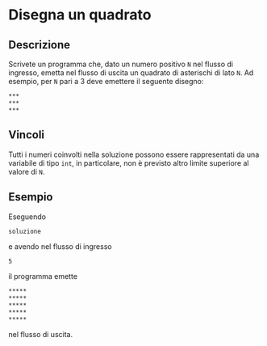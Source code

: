 Disegna un quadrato
===================

Descrizione
-----------

Scrivete un programma che, dato un numero positivo `N` nel flusso di ingresso,
emetta nel flusso di uscita un quadrato di asterischi di lato `N`. Ad esempio,
per `N` pari a 3 deve emettere il seguente disegno:

	***
	***
	***


Vincoli
-------

Tutti i numeri coinvolti nella soluzione possono essere rappresentati da una
variabile di tipo `int`, in particolare, non è previsto altro limite superiore
al valore di `N`.


Esempio
-------

Eseguendo

	soluzione

e avendo nel flusso di ingresso

	5

il programma emette

	*****
	*****
	*****
	*****
	*****

 nel flusso di uscita.
